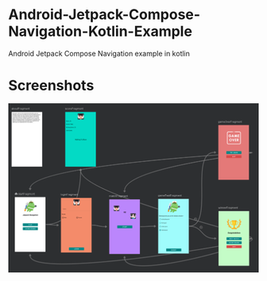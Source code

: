 # Android-Jetpack-Compose-Navigation-Kotlin-Example
Android Jetpack Compose Navigation example in kotlin

# Screenshots
![alt text](https://github.com/myaqoob7/Android-Jetpack-Compose-Navigation-Kotlin-Example/blob/master/Screenshots/Screenshot.PNG?raw=true)
